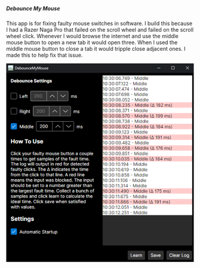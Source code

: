 ##### Debounce My Mouse
This app is for fixing faulty mouse switches in software. I build this because I had a Razer Naga Pro that failed on the scroll wheel and failed on the scroll wheel click. Whenever I would browse the internet and use the middle mouse button to open a new tab it would open three. 
When I used the middle mouse button to close a tab it would tripple close adjacent ones. I made this to help fix that issue.

![App screenshot](DebounceMyMouse.Docs/gui-screenshot.png)
